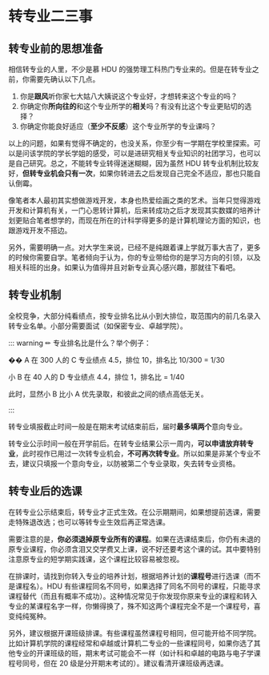 # 转专业二三事

## 转专业前的思想准备

相信转专业的人里，不少是慕 HDU 的强势理工科热门专业来的。但是在转专业之前，你需要先确认以下几点。

1. 你是**跟风**听你家七大姑八大姨说这个专业好，才想转来这个专业的吗？
2. 你确定你**所向往的**和这个专业所学的**相关**吗？有没有比这个专业更贴切的选择？
3. 你确定你能良好适应（**至少不反感**）这个专业所学的专业课吗？

以上的问题，如果有觉得不确定的，也没关系，你至少有一学期在学校里探索。可以是问该学院的学长学姐的感受，可以是进研究相关专业知识的社团学习，也可以是自己研究。总之，不能转专业转得迷迷糊糊，因为虽然 HDU 转专业机制比较友好，**但转专业机会只有一次**，如果你转进去之后发现自己完全不适应，那也只能自认倒霉。

像笔者本人最初其实想做游戏开发，本身也热爱绘画之类的艺术。当年只觉得游戏开发和计算机有关，一门心思转计算机，后来转成功之后才发现其实数媒的培养计划更贴合笔者想学的，而现在所在的计科学得更多的是计算机理论方面的知识，也跟游戏开发不搭边。

另外，需要明确一点。对大学生来说，已经不是纯跟着课上学就万事大吉了，更多的时候你需要自学。笔者倾向于认为，你的专业带给你的是学习方向的引领，以及相关科班的出身。如果认为值得并且对新专业真心感兴趣，那就往下看吧。

## 转专业机制

全校竞争，大部分纯看绩点，按专业排名比从小到大排位，取范围内的前几名录入转专业名单。小部分需要面试（如保密专业、卓越学院）。

::: warning ✏
专业排名比是什么？举个例子：

�� A 在 300 人的 C 专业绩点 4.5，排位 10，排名比 10/300 = 1/30

小 B 在 40 人的 D 专业绩点 4.4，排位 1，排名比 = 1/40

此时，显然小 B 比小 A 优先录取，和彼此之间的绩点高低无关。

:::

转专业填报截止时间一般是在期末考试结束前后，届时**最多填两个**意向专业。

转专业公示时间一般在开学前后。在转专业结果公示一周内，**可以申请放弃转专业**，此时视作已用过一次转专业机会，**不可再次转专业**。所以如果是非某个专业不去，建议只填报一个意向专业，以防被第二个专业录取，失去转专业资格。

## 转专业后的选课

在转专业公示结束后，转专业才正式生效。在公示期期间，如果想提前选课，需要走特殊退改选；也可以等转专业生效后再正常选课。

需要注意的是，**你必须退掉原专业所有的课程**。如果在选课结束后，你仍有未退的原专业课程，你必须含泪又交学费又上课，说不好还要考这个课的试。其中要特别注意原专业的短学期实践课，这个课程比较容易被忽视。

在排课时，请找到你转入专业的培养计划，根据培养计划的**课程号**进行选课（而不是课程名）。HDU 有些课程同名不同号，如果选择了同名不同号的课程，只能寻求课程替代（而且有概率不成功）。这种情况常见于你发现你原来专业的课程和转入专业的某课程名字一样，你懒得换了，殊不知这两个课程完全不是一个课程号，喜变纯纯冤种。

另外，建议根据开课班级排课。有些课程虽然课程号相同，但可能开给不同学院。比如计算机学院的课程经常和卓越或计算机二专业的一些课程同号，如果你选了其他专业的开课班级的班，期末考试可能会不一样（如计科和卓越的电路与电子学课程号同号，但在 20 级是分开期末考试的）。建议看清开课班级再选课。
